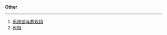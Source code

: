 **Other**

----------

1. [乐观锁与悲观锁](https://github.com/YKitty/Notes/blob/master/notes/Other/%E4%B9%90%E8%A7%82%E9%94%81%E5%92%8C%E6%82%B2%E8%A7%82%E9%94%81.md )
2. [死锁](https://github.com/YKitty/Notes/blob/master/notes/Other/%E6%AD%BB%E9%94%81.md )

